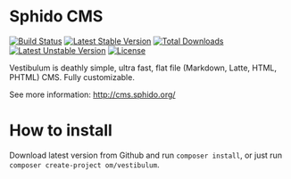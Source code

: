 # Sphido CMS

[![Build Status](https://travis-ci.org/OzzyCzech/vestibulum.svg?branch=master)](https://travis-ci.org/OzzyCzech/vestibulum) [![Latest Stable Version](https://poser.pugx.org/om/vestibulum/v/stable.png)](https://packagist.org/packages/om/vestibulum) [![Total Downloads](https://poser.pugx.org/om/vestibulum/downloads.png)](https://packagist.org/packages/om/vestibulum) [![Latest Unstable Version](https://poser.pugx.org/om/vestibulum/v/unstable.png)](https://packagist.org/packages/om/vestibulum) [![License](https://poser.pugx.org/om/vestibulum/license.png)](https://packagist.org/packages/om/vestibulum)

Vestibulum is deathly simple, ultra fast, flat file (Markdown, Latte, HTML, PHTML) CMS. Fully customizable.

See more information: http://cms.sphido.org/

# How to install

Download latest version from Github and run `composer install`, or just run `composer create-project om/vestibulum`.

